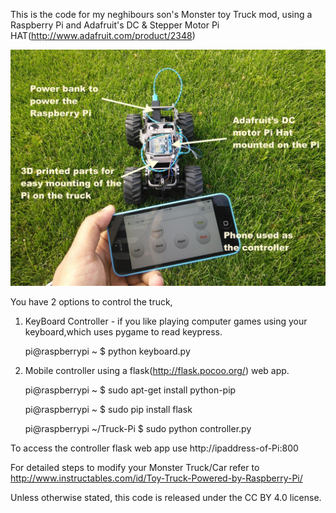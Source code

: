 This is the code for my neghibours son's Monster toy Truck mod, using a Raspberry Pi  and  Adafruit's DC & Stepper Motor Pi HAT(http://www.adafruit.com/product/2348)

![alt tag](https://github.com/CJAndrade/Toy-Truck-powered-by-Raspberry-Pi/blob/master/ModifiedPartOfTruckPi.jpg)


You have 2 options to control the truck,

1. KeyBoard Controller - if you like playing computer games using your keyboard,which uses pygame to read keypress.
 
    pi@raspberrypi ~ $ python keyboard.py

2. Mobile controller using a flask(http://flask.pocoo.org/) web app.

    pi@raspberrypi ~ $ sudo apt-get install python-pip

    pi@raspberrypi ~ $ sudo pip install flask

    pi@raspberrypi ~/Truck-Pi $ sudo python controller.py

To access the controller flask web app use http://ipaddress-of-Pi:800 



For detailed steps to modify your Monster Truck/Car refer to 
http://www.instructables.com/id/Toy-Truck-Powered-by-Raspberry-Pi/



Unless otherwise stated, this code is released under the CC BY 4.0 license.
